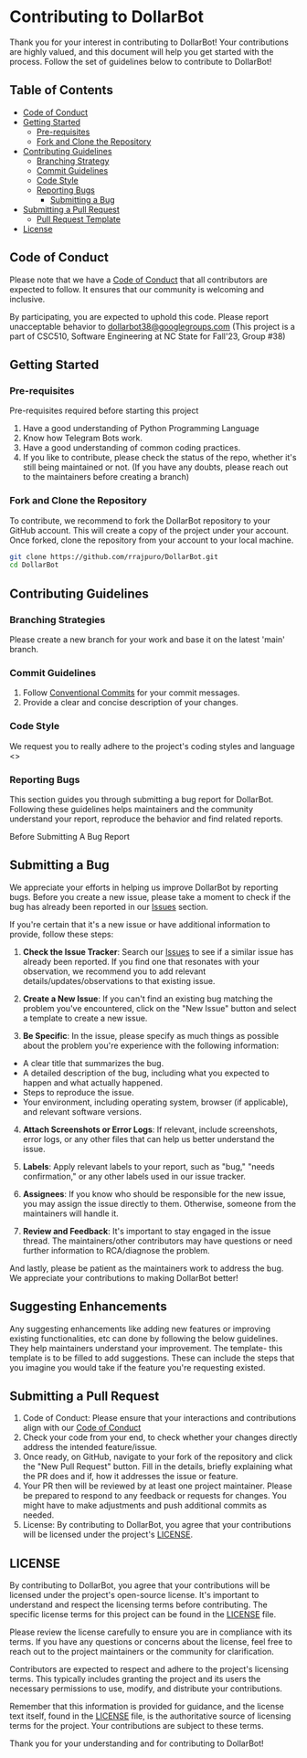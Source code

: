 # Contributing to DollarBot

Thank you for your interest in contributing to DollarBot! Your contributions are highly valued, and this document will help you get started with the process.
Follow the set of guidelines below to contribute to DollarBot!

## Table of Contents

- [Code of Conduct](#code-of-conduct)
- [Getting Started](#getting-started)
  - [Pre-requisites](#pre-requisites)
  - [Fork and Clone the Repository](#fork-and-clone-the-repository)
- [Contributing Guidelines](#contributing-guidelines)
  - [Branching Strategy](#branching-strategy)
  - [Commit Guidelines](#commit-guidelines)
  - [Code Style](#code-style)
  - [Reporting Bugs](#reporting-bugs)
    - [Submitting a Bug](#submitting-a-bug)
- [Submitting a Pull Request](#submitting-a-pull-request)
  - [Pull Request Template](#pull-request-template)
- [License](#license)

## Code of Conduct

Please note that we have a [Code of Conduct](CODE_OF_CONDUCT.md) that all contributors are expected to follow. It ensures that our community is welcoming and inclusive.

By participating, you are expected to uphold this code. Please report unacceptable behavior to dollarbot38@googlegroups.com
(This project is a part of CSC510, Software Engineering at NC State for Fall'23, Group #38)

## Getting Started

### Pre-requisites

Pre-requisites required before starting this project
1. Have a good understanding of Python Programming Language
2. Know how Telegram Bots work.
3. Have a good understanding of common coding practices.
4. If you like to contribute, please check the status of the repo, whether it's still being maintained or not.
    (If you have any doubts, please reach out to the maintainers before creating a branch)

### Fork and Clone the Repository

To contribute, we recommend to fork the DollarBot repository to your GitHub account. This will create a copy of the project under your account.
Once forked, clone the repository from your account to your local machine.
```bash
git clone https://github.com/rrajpuro/DollarBot.git
cd DollarBot
```
## Contributing Guidelines

### Branching Strategies

Please create a new branch for your work and base it on the latest 'main' branch.

### Commit Guidelines
1. Follow [Conventional Commits](https://www.conventionalcommits.org/en/v1.0.0/) for your commit messages.
2. Provide a clear and concise description of your changes.

### Code Style
We request you to really adhere to the project's coding styles and language <>

### Reporting Bugs

This section guides you through submitting a bug report for DollarBot.
Following these guidelines helps maintainers and the community understand your report, reproduce the behavior and find related reports.

Before Submitting A Bug Report

## Submitting a Bug

We appreciate your efforts in helping us improve DollarBot by reporting bugs. Before you create a new issue, please take a moment to check if the bug has already been reported in our [Issues](https://github.com/ymdatta/DollarBot/issues) section.

If you're certain that it's a new issue or have additional information to provide, follow these steps:

1. **Check the Issue Tracker**: Search our [Issues](https://github.com/ymdatta/DollarBot/issues) to see if a similar issue has already been reported. If you find one that resonates with your observation, we recommend you to add relevant details/updates/observations to that existing issue.

2. **Create a New Issue**: If you can't find an existing bug matching the problem you've encountered, click on the "New Issue" button and select a template to create a new issue.

3. **Be Specific**: In the issue, please specify as much things as possible about the problem you're experience with the following information:
  - A clear title that summarizes the bug.
  - A detailed description of the bug, including what you expected to happen and what actually happened.
  - Steps to reproduce the issue.
  - Your environment, including operating system, browser (if applicable), and relevant software versions.

4. **Attach Screenshots or Error Logs**: If relevant, include screenshots, error logs, or any other files that can help us better understand the issue.

5. **Labels**: Apply relevant labels to your report, such as "bug," "needs confirmation," or any other labels used in our issue tracker.

6. **Assignees**: If you know who should be responsible for the new issue, you may assign the issue directly to them. Otherwise, someone from the maintainers will handle it.

7. **Review and Feedback**: It's important to stay engaged in the issue thread. The maintainers/other contributors may have questions or need further information to RCA/diagnose the problem.

And lastly, please be patient as the maintainers work to address the bug.
We appreciate your contributions to making DollarBot better!

## Suggesting Enhancements
Any suggesting enhancements like adding new features or improving existing functionalities, etc can done by following the below guidelines. They help maintainers understand your improvement. The template- this template is to be filled to add suggestions. These can include the steps that you imagine you would take if the feature you're requesting existed.

## Submitting a Pull Request

1. Code of Conduct: Please ensure that your interactions and contributions align with our [Code of Conduct](#code-of-conduct)
2. Check your code from your end, to check whether your changes directly address the intended feature/issue.
3. Once ready, on GitHub, navigate to your fork of the repository and click the "New Pull Request" button. Fill in the details, briefly explaining what the PR does and if, how it addresses the issue or feature.
4. Your PR then will be reviewed by at least one project maintainer. Please be prepared to respond to any feedback or requests for changes. You might have to make adjustments and push additional commits as needed.
5. License: By contributing to DollarBot, you agree that your contributions will be licensed under the project's [LICENSE](LICENSE.md).

## LICENSE

By contributing to DollarBot, you agree that your contributions will be licensed under the project's open-source license. It's important to understand and respect the licensing terms before contributing. The specific license terms for this project can be found in the [LICENSE](LICENSE.md) file.

Please review the license carefully to ensure you are in compliance with its terms. If you have any questions or concerns about the license, feel free to reach out to the project maintainers or the community for clarification.

Contributors are expected to respect and adhere to the project's licensing terms. This typically includes granting the project and its users the necessary permissions to use, modify, and distribute your contributions.

Remember that this information is provided for guidance, and the license text itself, found in the [LICENSE](LICENSE) file, is the authoritative source of licensing terms for the project. Your contributions are subject to these terms.

Thank you for your understanding and for contributing to DollarBot!
